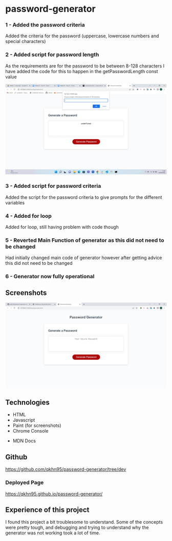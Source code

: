 # password-generator

### 1 - Added the password criteria

Added the criteria for the password (uppercase, lowercase numbers and special characters)

### 2 - Added script for password length

As the requirements are for the password to be between 8-128 characters I have added the code for this to happen in the getPasswordLength const value

![password_length_prompt](./Develop/assets/screenshots/password_prompt_screenshot.jpg)

### 3 - Added script for password criteria

Added the script for the password criteria to give prompts for the different variables

### 4 - Added for loop

Added for loop, still having problem with code though

### 5 - Reverted Main Function of generator as this did not need to be changed

Had initially changed main code of generator however after getting advice this did not need to be changed

### 6 - Generator now fully operational

## Screenshots

![password_generator0](./Develop/assets/screenshots/password-generator.jpg)

## Technologies

- HTML
- Javascript
- Paint (for screenshots)
- Chrome Console

* MDN Docs

## Github

https://github.com/qkhn95/password-generator/tree/dev

### Deployed Page

https://qkhn95.github.io/password-generator/

## Experience of this project

I found this project a bit troublesome to understand. Some of the concepts were pretty tough, and debugging and trying to understand why the generator was not working took a lot of time.
